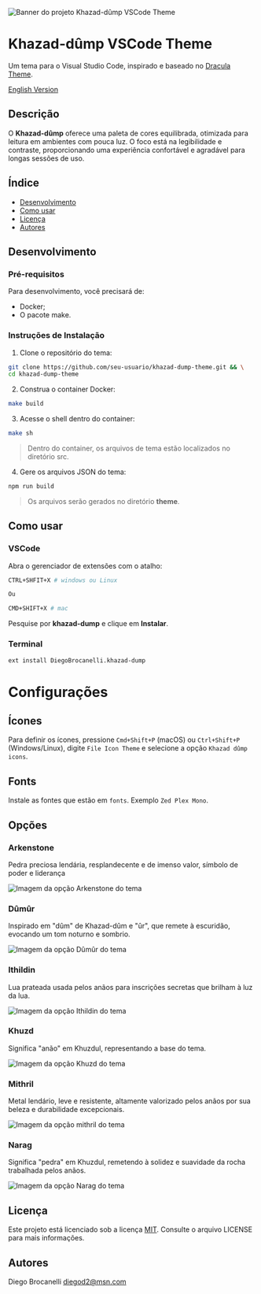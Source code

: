 ![Banner do projeto Khazad-dûmp VSCode Theme ](https://raw.githubusercontent.com/Diego-Brocanelli/khazad-dump-theme/refs/heads/main/images/Khazad-dump.png)

# Khazad-dûmp VSCode Theme

Um tema para o Visual Studio Code, inspirado e baseado no [Dracula Theme](https://draculatheme.com/).

[English Version](README_EN.md)

## Descrição

O **Khazad-dûmp** oferece uma paleta de cores equilibrada, otimizada para leitura em ambientes com pouca luz. O foco está na legibilidade e contraste, proporcionando uma experiência confortável e agradável para longas sessões de uso.

## Índice

- [Desenvolvimento](#desenvolvimento)
- [Como usar](#como-usar)
- [Licença](#licença)
- [Autores](#autores)

## Desenvolvimento

### Pré-requisitos

Para desenvolvimento, você precisará de:

- Docker;
- O pacote make.

### Instruções de Instalação

1. Clone o repositório do tema:

```bash
git clone https://github.com/seu-usuario/khazad-dump-theme.git && \
cd khazad-dump-theme
```

2. Construa o container Docker:

```bash
make build
```

3. Acesse o shell dentro do container:

```bash
make sh
```

> Dentro do container, os arquivos de tema estão localizados no diretório src.

4. Gere os arquivos JSON do tema:

```bash
npm run build
```

> Os arquivos serão gerados no diretório **theme**.

## Como usar

### VSCode

Abra o gerenciador de extensões com o atalho:

```bash
CTRL+SHFIT+X # windows ou Linux

Ou

CMD+SHIFT+X # mac
```

Pesquise por **khazad-dump** e clique em **Instalar**.

### Terminal

```bash
ext install DiegoBrocanelli.khazad-dump
```

# Configurações

## Ícones

Para definir os ícones, pressione `Cmd+Shift+P` (macOS) ou `Ctrl+Shift+P` (Windows/Linux), digite `File Icon Theme` e selecione a opção `Khazad dûmp icons`.

## Fonts

Instale as fontes que estão em `fonts`. Exemplo `Zed Plex Mono`.

## Opções

### Arkenstone

Pedra preciosa lendária, resplandecente e de imenso valor, símbolo de poder e liderança

![Imagem da opção Arkenstone do tema](https://raw.githubusercontent.com/Diego-Brocanelli/khazad-dump-theme/refs/heads/main/images/khazad-dump-arkenstone-vscode.png)

### Dûmûr

Inspirado em "dûm" de Khazad-dûm e "ûr", que remete à escuridão, evocando um tom noturno e sombrio.

![Imagem da opção Dûmûr do tema](https://raw.githubusercontent.com/Diego-Brocanelli/khazad-dump-theme/refs/heads/main/images/khazad-dump-dumur-vscode.png)

### Ithildin

Lua prateada usada pelos anãos para inscrições secretas que brilham à luz da lua.

![Imagem da opção Ithildin do tema](https://raw.githubusercontent.com/Diego-Brocanelli/khazad-dump-theme/refs/heads/main/images/khazad-dump-ithildin-vscode.png)

### Khuzd

Significa "anão" em Khuzdul, representando a base do tema.

![Imagem da opção Khuzd do tema](https://raw.githubusercontent.com/Diego-Brocanelli/khazad-dump-theme/refs/heads/main/images/khazad-dump-khuzd-vscode.png)

### Mithril

Metal lendário, leve e resistente, altamente valorizado pelos anãos por sua beleza e durabilidade excepcionais.

![Imagem da opção mithril do tema](https://raw.githubusercontent.com/Diego-Brocanelli/khazad-dump-theme/refs/heads/main/images/khazad-dump-mithril-vscode.png)

### Narag

Significa "pedra" em Khuzdul, remetendo à solidez e suavidade da rocha trabalhada pelos anãos.

![Imagem da opção Narag do tema](https://raw.githubusercontent.com/Diego-Brocanelli/khazad-dump-theme/refs/heads/main/images/khazad-dump-narag-vscode.png)

## Licença

Este projeto está licenciado sob a licença [MIT](https://github.com/Diego-Brocanelli/khazad-dump-theme/blob/main/LICENSE). Consulte o arquivo LICENSE para mais informações.

## Autores

Diego Brocanelli <diegod2@msn.com>